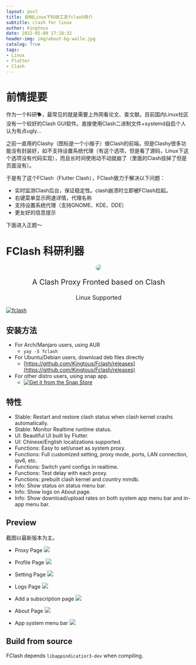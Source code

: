 ```yaml
---
layout: post
title: 自制Linux下科研工具fclash简介
subtitle: clash for linux
author: Kingtous
date: 2022-05-09 17:18:32
header-img: img/about-bg-walle.jpg
catalog: True
tags:
- Linux
- Flutter
- Clash
---
```


# 前情提要

作为一个科研🐕，最常见的就是需要上外网看论文、查文献。目前国内Linux社区没有一个较好的Clash GUI软件。直接使用Clash二进制文件+systemd自启个人认为有点ugly...

之前一直用的Clashy（图标是一个小猴子）做Clash的前端，但是Clashy很多功能没有封装好，如不支持设置系统代理（有这个选项，但是看了源码，Linux下这个选项没有代码实现），而且长时间使用动不动就崩了（里面的Clash挂掉了但是页面没有）。

于是有了这个FClash（Flutter Clash），FClash致力于解决以下问题：

- 实时监测Clash后台，保证稳定性。clash崩溃时立即被FClash拉起。
- 右键菜单显示网速详情，代理名称
- 支持设置系统代理（支持GNOME、KDE、DDE）
- 更友好的信息提示

下面进入正题～

# FClash 科研利器

<p align="center"><img src="http://image.kingtous.cn/img/app_tray.jpeg" style="border-radius: 50%;"/></p>

<p align="center" style="font-size: 20px">A Clash Proxy Fronted based on Clash</p>
<p align="center" style="font-size: 16px">Linux Supported</p>

[![fclash](https://snapcraft.io/fclash/badge.svg)](https://snapcraft.io/fclash)

## 安装方法

- For Arch/Manjaro users, using AUR
  - `yay -S fclash`
- For Ubuntu/Debian users, download deb files directly
  - [https://github.com/Kingtous/Fclash/releases](https://github.com/Kingtous/Fclash/releases)
- For other distro users, using snap app.
  - [![Get it from the Snap Store](https://snapcraft.io/static/images/badges/en/snap-store-black.svg)](https://snapcraft.io/fclash)

## 特性

- Stable: Restart and restore clash status when clash kernel crashs automatically.
- Stable: Monitor Realtime runtime status.
- UI: Beautiful UI built by Flutter.
- UI: Chinese/English localizations supported.
- Functions: Easy to set/unset as system proxy.
- Functions: Full customized setting, proxy mode, ports, LAN connection, ipv6, etc.
- Functions: Switch yaml configs in realtime.
- Functions: Test delay with each proxy.
- Functions: prebuilt clash kernel and country mmdb.
- Info: Show status on status menu bar.
- Info: Show logs on About page.
- Info: Show download/upload rates on both system app menu bar and in-app menu bar.

## Preview

截图以最新版本为主。

- Proxy Page
  ![](http://img.kingtous.cn/img/深度截图_选择区域_20220414110524.png)

- Profile Page
  ![](http://img.kingtous.cn/img/深度截图_选择区域_20220414110533.png)

- Setting Page
  ![](http://img.kingtous.cn/img/深度截图_选择区域_20220414110541.png)

- Logs Page
  ![](http://img.kingtous.cn/img/深度截图_选择区域_20220414110604.png)

- Add a subscription page
  ![](http://img.kingtous.cn/img/深度截图_选择区域_20220414110622.png)

- About Page
  ![](http://img.kingtous.cn/img/深度截图_选择区域_20220414114331.png)

- App system menu bar
  ![](http://img.kingtous.cn/img/Screenshot_20220414_112025.png)

## Build from source

FClash depends `libappindicatior3-dev` when compiling.